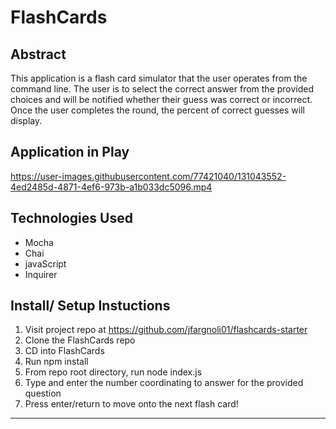 # FlashCards 

## Abstract

This application is a flash card simulator that the user operates from the command line. The user is to select the correct answer from the provided choices and will be notified whether their guess was correct or incorrect. Once the user completes the round, the percent of correct guesses will display. 

## Application in Play

https://user-images.githubusercontent.com/77421040/131043552-4ed2485d-4871-4ef6-973b-a1b033dc5096.mp4

## Technologies Used

- Mocha
- Chai
- javaScript
- Inquirer

## Install/ Setup Instuctions

1. Visit project repo at https://github.com/jfargnoli01/flashcards-starter
2. Clone the FlashCards repo 
3. CD into FlashCards
4. Run npm install
5. From repo root directory, run node index.js
6. Type and enter the number coordinating to answer for the provided question
7. Press enter/return to move onto the next flash card!

---

